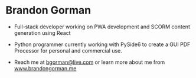 # Brandon Gorman
- Full-stack developer working on PWA development and SCORM content generation using React
- Python programmer currently working with PySide6 to create a GUI PDF Processor for personal and commercial use.

- Reach me at bgorman@live.com or learn more about me from www.brandongorman.me 

<!---
bgorman87/bgorman87 is a ✨ special ✨ repository because its `README.md` (this file) appears on your GitHub profile.
You can click the Preview link to take a look at your changes.
--->
